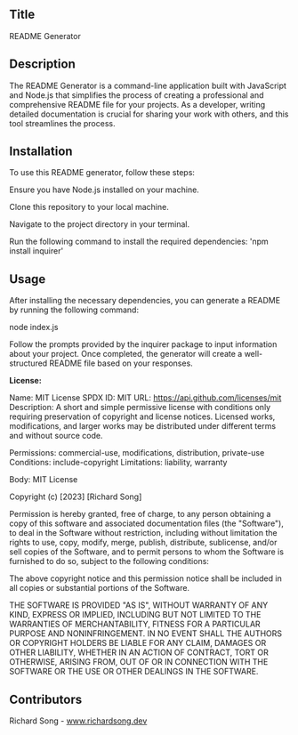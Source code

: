 ## Title
README Generator
## Description
The README Generator is a command-line application built with JavaScript and Node.js that simplifies the process of creating a professional and comprehensive README file for your projects. As a developer, writing detailed documentation is crucial for sharing your work with others, and this tool streamlines the process.

## Installation

To use this README generator, follow these steps:

Ensure you have Node.js installed on your machine.

Clone this repository to your local machine.

Navigate to the project directory in your terminal.

Run the following command to install the required dependencies: 'npm install inquirer'


## Usage
After installing the necessary dependencies, you can generate a README by running the following command:

node index.js

Follow the prompts provided by the inquirer package to input information about your project. Once completed, the generator will create a well-structured README file based on your responses.

**License:**

Name: MIT License
SPDX ID: MIT
URL: https://api.github.com/licenses/mit
Description: A short and simple permissive license with conditions only requiring preservation of copyright and license notices. Licensed works, modifications, and larger works may be distributed under different terms and without source code.

Permissions: commercial-use, modifications, distribution, private-use
Conditions: include-copyright
Limitations: liability, warranty

Body: MIT License

Copyright (c) [2023] [Richard Song]

Permission is hereby granted, free of charge, to any person obtaining a copy
of this software and associated documentation files (the "Software"), to deal
in the Software without restriction, including without limitation the rights
to use, copy, modify, merge, publish, distribute, sublicense, and/or sell
copies of the Software, and to permit persons to whom the Software is
furnished to do so, subject to the following conditions:

The above copyright notice and this permission notice shall be included in all
copies or substantial portions of the Software.

THE SOFTWARE IS PROVIDED "AS IS", WITHOUT WARRANTY OF ANY KIND, EXPRESS OR
IMPLIED, INCLUDING BUT NOT LIMITED TO THE WARRANTIES OF MERCHANTABILITY,
FITNESS FOR A PARTICULAR PURPOSE AND NONINFRINGEMENT. IN NO EVENT SHALL THE
AUTHORS OR COPYRIGHT HOLDERS BE LIABLE FOR ANY CLAIM, DAMAGES OR OTHER
LIABILITY, WHETHER IN AN ACTION OF CONTRACT, TORT OR OTHERWISE, ARISING FROM,
OUT OF OR IN CONNECTION WITH THE SOFTWARE OR THE USE OR OTHER DEALINGS IN THE
SOFTWARE.

## Contributors
Richard Song - www.richardsong.dev
